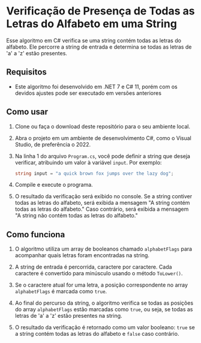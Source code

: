 # Verificação de Presença de Todas as Letras do Alfabeto em uma String

Esse algoritmo em C# verifica se uma string contém todas as letras do alfabeto. Ele percorre a string de entrada e determina se todas as letras de 'a' a 'z' estão presentes.

## Requisitos

- Este algoritmo foi desenvolvido em .NET 7 e C# 11, porém com os devidos ajustes pode ser executado em versões anteriores

## Como usar

1. Clone ou faça o download deste repositório para o seu ambiente local.

2. Abra o projeto em um ambiente de desenvolvimento C#, como o Visual Studio, de preferência o 2022.

3. Na linha 1 do arquivo `Program.cs`, você pode definir a string que deseja verificar, atribuindo um valor à variável `input`. Por exemplo:
   ```csharp
   string input = "a quick brown fox jumps over the lazy dog";
   ```

5. Compile e execute o programa.

6. O resultado da verificação será exibido no console. Se a string contiver todas as letras do alfabeto, será exibida a mensagem "A string contém todas as letras do alfabeto." Caso contrário, será exibida a mensagem "A string não contém todas as letras do alfabeto."

## Como funciona

1. O algoritmo utiliza um array de booleanos chamado `alphabetFlags` para acompanhar quais letras foram encontradas na string.

2. A string de entrada é percorrida, caractere por caractere. Cada caractere é convertido para minúsculo usando o método `ToLower()`.

3. Se o caractere atual for uma letra, a posição correspondente no array `alphabetFlags` é marcada como `true`.

4. Ao final do percurso da string, o algoritmo verifica se todas as posições do array `alphabetFlags` estão marcadas como `true`, ou seja, se todas as letras de 'a' a 'z' estão presentes na string.

5. O resultado da verificação é retornado como um valor booleano: `true` se a string contém todas as letras do alfabeto e `false` caso contrário.
